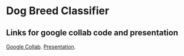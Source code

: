 # Dog Breed Classifier 
## Links for google collab code and presentation
 [Google Collab](https://colab.research.google.com/drive/1fhrUry751NKE-EA6Q36PuICBW-U3EuaR?usp=sharing#scrollTo=s1IpsYH-mjMd).
 [Presentation](https://uofc-my.sharepoint.com/personal/nicholas_lor_ucalgary_ca/_layouts/15/stream.aspx?id=%2Fpersonal%2Fnicholas%5Flor%5Fucalgary%5Fca%2FDocuments%2FENEL%20645%2FVideo%20Presentation%2FFinal%20Project%20Presentation%2Emp4&ga=1).